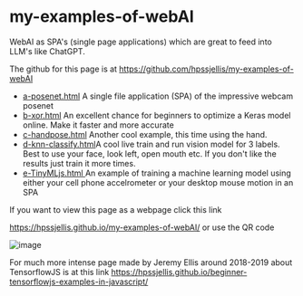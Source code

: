 # my-examples-of-webAI
WebAI as SPA's (single page applications) which are great to feed into LLM's like ChatGPT.


The github for this page is at    https://github.com/hpssjellis/my-examples-of-webAI


<ul>
   <li><a href="https://hpssjellis.github.io/my-examples-of-webAI/a-posenet.html"> a-posenet.html</a> A single file application (SPA) of the impressive webcam posenet</li>
   <li><a href="https://hpssjellis.github.io/my-examples-of-webAI/b-xor.html"> b-xor.html</a> An excellent chance for beginners to optimize a Keras model online. Make it faster and more accurate</li>
   <li><a href="https://hpssjellis.github.io/my-examples-of-webAI/c-handpose.html"> c-handpose.html</a> Another cool example, this time using the hand.</li>
   <li><a href="https://hpssjellis.github.io/my-examples-of-webAI/d-knn-classify.html"> d-knn-classify.html</a>A cool live train and run vision model for 3 labels. Best to use your face, look left, open mouth etc. If you don't like the results just train it more times.</li>
   <li><a href="e-tinyMLjs.html"> e-TinyMLjs.html </a>An example of training a machine learning model using either your cell phone accelrometer or your desktop mouse motion in an SPA</li>


</ul>



If you want to view this page as a webpage click this link

https://hpssjellis.github.io/my-examples-of-webAI/ or use the QR code

![image](https://github.com/user-attachments/assets/51130e54-6215-4273-acf3-38cfeef35f52)





For much more intense page made by Jeremy Ellis around 2018-2019 about TensorflowJS is at this link   https://hpssjellis.github.io/beginner-tensorflowjs-examples-in-javascript/

